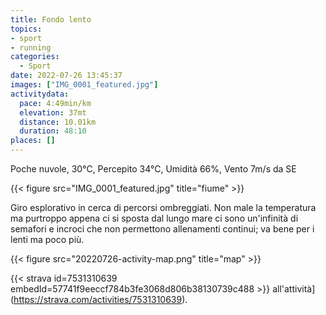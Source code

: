 ```yaml
---
title: Fondo lento
topics:
- sport
- running
categories:
  - Sport
date: 2022-07-26 13:45:37
images: ["IMG_0001_featured.jpg"]
activitydata:
  pace: 4:49min/km
  elevation: 37mt
  distance: 10.01km
  duration: 48:10
places: []
---
```


Poche nuvole, 30°C, Percepito 34°C, Umidità 66%, Vento 7m/s da SE

{{< figure src="IMG_0001_featured.jpg" title="fiume" >}}

<!--more-->

Giro esplorativo in cerca di percorsi ombreggiati. Non male la temperatura ma purtroppo appena ci si sposta dal lungo mare ci sono un'infinità di semafori e incroci che non permettono allenamenti continui; va bene per i lenti ma poco più.


{{< figure src="20220726-activity-map.png" title="map" >}}


{{< strava id=7531310639 embedId=57741f9eeccf784b3fe3068d806b38130739c488 >}} all'attività](https://strava.com/activities/7531310639).
